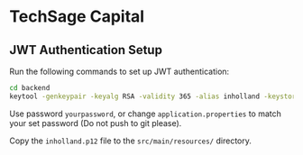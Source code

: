 # TechSage Capital

## JWT Authentication Setup

Run the following commands to set up JWT authentication:

```bash
cd backend
keytool -genkeypair -keyalg RSA -validity 365 -alias inholland -keystore inholland.p12 -storetype PKCS12
```

Use password `yourpassword`, or change `application.properties` to match your set password (Do not push to git please).

Copy the `inholland.p12` file to the `src/main/resources/` directory.
